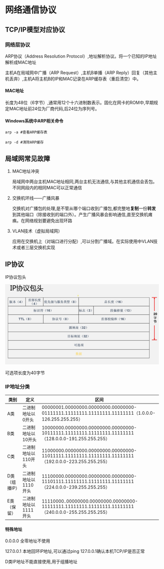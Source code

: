 # 网络通信协议

## TCP/IP模型对应协议

### 网络层协议

ARP协议（Address Resolution Protocol）,地址解析协议。将一个已知的IP地址解析成MAC地址

主机A在局域网中广播（ARP Request）,主机B单播（ARP Reply）回复（其他主机丢弃）,主机A将主机B的IP和MAC记录在ARP缓存表（重启清空）中。

#### MAC地址

长度为48位（6字节）,通常用12个十六进制数表示。固化在网卡的ROM中,早期规定MAC地址前24位为厂商代码,后24位为序列号。

#### Windows系统中ARP相关命令

``` shell
arp -a #查看ARP缓存表

arp -d #清除ARP缓存
```

## 局域网常见故障

1. MAC地址冲突

    局域网中两台主机MAC地址相同,两台主机无法通信,与其他主机通信会丢包。不同网段内的相同MAC可以正常通信

2. 交换机环线——广播风暴

    交换机对广播包的处理,是不管从哪个端口收到广播包,都完整地**复制**一份**转发**到其他端口（除接收到的端口外）。产生广播风暴会影响通信,直至交换机瘫痪。在网络规划要避免出现环路

3. VLAN技术（虚拟局域网）

    应用在交换机上（对端口进行分配）,可以分割广播域。在实际使用中VLAN技术或者三层交换机实现

## IP协议

IP协议包头

![IP协议包头](./Pics/IP协议包头.jpg)

可选项长度为40字节

### IP地址分类

| 类别          | 定义                 | 区间                                                         |
| ------------- | -------------------- | ------------------------------------------------------------ |
| A类           | 二进制地址以0开头    | 00000001.00000000.00000000.00000000-01111111.11111111.11111111.11111111（1.0.0.0-126.255.255.255） |
| B类           | 二进制地址以10开头   | 10000000.00000000.00000000.00000000-10111111.11111111.11111111.11111111（128.0.0.0-191.255.255.255） |
| C类           | 二进制地址以110开头  | 11000000.00000000.00000000.00000000-11011111.11111111.11111111.11111111（192.0.0.0-223.255.255.255） |
| D类（组播IP） | 二进制地址以1110开头 | 11100000.00000000.00000000.00000000-11101111.11111111.11111111.11111111（224.0.0.0-239.255.255.255） |
| E类（保留）   | 二进制地址以1111开头 | 11110000..00000000.00000000.00000000-11111111.11111111.11111111.11111111（240.0.0.0-255.255.255.255） |

#### 特殊地址

0.0.0.0 全零地址不使用

127.0.0.1 本地回环IP地址,可以通过ping 127.0.0.1确认本机TCP/IP是否正常

D类IP地址不能直接使用,用于组播地址
